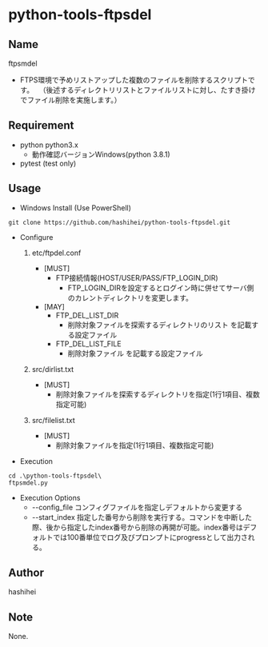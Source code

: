 # python-tools-ftpsdel
## Name
ftpsmdel
* FTPS環境で予めリストアップした複数のファイルを削除するスクリプトです。
　（後述するディレクトリリストとファイルリストに対し、たすき掛けでファイル削除を実施します。）

## Requirement
* python python3.x
    * 動作確認バージョンWindows(python 3.8.1)
* pytest (test only)

## Usage
* Windows Install (Use PowerShell)
```
git clone https://github.com/hashihei/python-tools-ftpsdel.git
```

* Configure
    1. etc/ftpdel.conf
        * [MUST]
            * FTP接続情報(HOST/USER/PASS/FTP_LOGIN_DIR)
                * FTP_LOGIN_DIRを設定するとログイン時に併せてサーバ側のカレントディレクトリを変更します。
        * [MAY]
            * FTP_DEL_LIST_DIR
                * 削除対象ファイルを探索するディレクトリのリスト を記載する設定ファイル
            * FTP_DEL_LIST_FILE 
                * 削除対象ファイル を記載する設定ファイル
    
    2. src/dirlist.txt
        * [MUST]
            * 削除対象ファイルを探索するディレクトリを指定(1行1項目、複数指定可能)

    3. src/filelist.txt
        * [MUST]
            * 削除対象ファイルを指定(1行1項目、複数指定可能)

* Execution
```
cd .\python-tools-ftpsdel\
ftpsmdel.py
```

* Execution Options
    * --config_file コンフィグファイルを指定しデフォルトから変更する
    * --start_index 指定した番号から削除を実行する。コマンドを中断した際、後から指定したindex番号から削除の再開が可能。index番号はデフォルトでは100番単位でログ及びプロンプトにprogressとして出力される。

## Author
hashihei

## Note
None.

